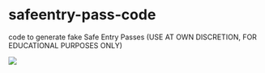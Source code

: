 # safeentry-pass-code
code to generate fake Safe Entry Passes 
(USE AT OWN DISCRETION, FOR EDUCATIONAL PURPOSES ONLY)

<p align="left">
  <img src="https://www.safeentry-qr.gov.sg/assets/images/safe_entry_banner.svg" />
</p>
